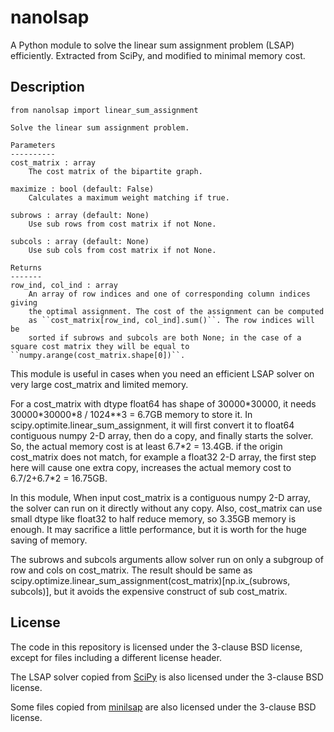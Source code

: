 # nanolsap

A Python module to solve the linear sum assignment problem (LSAP) efficiently.
Extracted from SciPy, and modified to minimal memory cost.

## Description

```
from nanolsap import linear_sum_assignment
```
```
Solve the linear sum assignment problem.

Parameters
----------
cost_matrix : array
    The cost matrix of the bipartite graph.

maximize : bool (default: False)
    Calculates a maximum weight matching if true.

subrows : array (default: None)
    Use sub rows from cost matrix if not None.

subcols : array (default: None)
    Use sub cols from cost matrix if not None.

Returns
-------
row_ind, col_ind : array
    An array of row indices and one of corresponding column indices giving
    the optimal assignment. The cost of the assignment can be computed
    as ``cost_matrix[row_ind, col_ind].sum()``. The row indices will be
    sorted if subrows and subcols are both None; in the case of a square cost matrix they will be equal to ``numpy.arange(cost_matrix.shape[0])``.
```

This module is useful in cases when you need an efficient LSAP solver on 
very large cost_matrix and limited memory. 

For a cost_matrix with dtype float64 has shape of 30000\*30000, it needs  30000\*30000\*8 / 1024\*\*3 = 6.7GB memory to store it. 
In scipy.optimite.linear_sum_assignment, it will first convert it to float64 contiguous numpy 2-D array, then do a copy, and finally starts the solver. 
So, the actual memory cost is at least 6.7\*2 = 13.4GB. 
if the origin cost_matrix does not match, for example a float32 2-D array, 
the  first step here will cause one extra copy, increases the actual memory cost to 6.7/2+6.7\*2 = 16.75GB. 

In this module, When input cost_matrix is a contiguous numpy 2-D array, the solver can run on it directly without any copy. 
Also, cost_matrix can use small dtype like float32 to half reduce memory, so 3.35GB memory is enough. 
It may sacrifice a little performance, but it is worth for the huge saving of memory. 

The subrows and subcols arguments allow solver run on only a subgroup of row and cols on cost_matrix. 
The result should be same as scipy.optimize.linear_sum_assignment(cost_matrix)[np.ix_(subrows, subcols)], but it avoids the expensive construct of sub cost_matrix. 

## License

The code in this repository is licensed under the 3-clause BSD license, except
for files including a different license header.

The LSAP solver copied from [SciPy](https://github.com/scipy/scipy ) is also licensed under the 3-clause BSD
license.

Some files copied from [minilsap](https://github.com/ntamas/lsap ) are  also licensed under the 3-clause BSD license.
